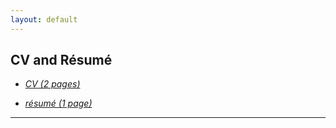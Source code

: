 ```yaml
---
layout: default
---
```


## CV and Résumé

- *[CV (2 pages)](CV.pdf)*

- *[résumé (1 page)](Resume_Megh.pdf)*

---
